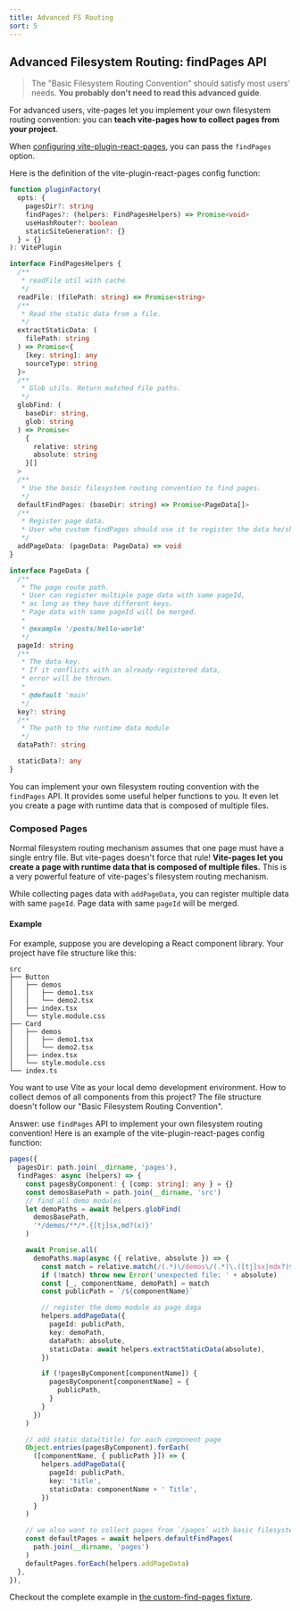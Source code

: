```yaml
---
title: Advanced FS Routing
sort: 5
---
```


## Advanced Filesystem Routing: findPages API

> The "Basic Filesystem Routing Convention" should satisfy most users' needs. **You probably don't need to read this advanced guide**.

For advanced users, vite-pages let you implement your own filesystem routing convention: you can **teach vite-pages how to collect pages from your project**.

When [configuring vite-plugin-react-pages](https://github.com/vitejs/vite-plugin-react-pages/blob/master/fixtures/custom-find-pages/vite.demos.ts), you can pass the `findPages` option.

Here is the definition of the vite-plugin-react-pages config function:

```ts
function pluginFactory(
  opts: {
    pagesDir?: string
    findPages?: (helpers: FindPagesHelpers) => Promise<void>
    useHashRouter?: boolean
    staticSiteGeneration?: {}
  } = {}
): VitePlugin

interface FindPagesHelpers {
  /**
   * readFile util with cache
   */
  readFile: (filePath: string) => Promise<string>
  /**
   * Read the static data from a file.
   */
  extractStaticData: (
    filePath: string
  ) => Promise<{
    [key: string]: any
    sourceType: string
  }>
  /**
   * Glob utils. Return matched file paths.
   */
  globFind: (
    baseDir: string,
    glob: string
  ) => Promise<
    {
      relative: string
      absolute: string
    }[]
  >
  /**
   * Use the basic filesystem routing convention to find pages.
   */
  defaultFindPages: (baseDir: string) => Promise<PageData[]>
  /**
   * Register page data.
   * User who custom findPages should use it to register the data he/she finds.
   */
  addPageData: (pageData: PageData) => void
}

interface PageData {
  /**
   * The page route path.
   * User can register multiple page data with same pageId,
   * as long as they have different keys.
   * Page data with same pageId will be merged.
   *
   * @example '/posts/hello-world'
   */
  pageId: string
  /**
   * The data key.
   * If it conflicts with an already-registered data,
   * error will be thrown.
   *
   * @default 'main'
   */
  key?: string
  /**
   * The path to the runtime data module
   */
  dataPath?: string

  staticData?: any
}
```

You can implement your own filesystem routing convention with the `findPages` API. It provides some useful helper functions to you. It even let you create a page with runtime data that is composed of multiple files.

### Composed Pages

Normal filesystem routing mechanism assumes that one page must have a single entry file. But vite-pages doesn't force that rule! **Vite-pages let you create a page with runtime data that is composed of multiple files.** This is a very powerful feature of vite-pages's filesystem routing mechanism.

While collecting pages data with `addPageData`, you can register multiple data with same `pageId`. Page data with same `pageId` will be merged.

#### Example

For example, suppose you are developing a React component library. Your project have file structure like this:

```text
src
├── Button
│   ├── demos
│   │   ├── demo1.tsx
│   │   └── demo2.tsx
│   ├── index.tsx
│   └── style.module.css
├── Card
│   ├── demos
│   │   ├── demo1.tsx
│   │   └── demo2.tsx
│   ├── index.tsx
│   └── style.module.css
└── index.ts
```

You want to use Vite as your local demo development environment. How to collect demos of all components from this project? The file structure doesn't follow our "Basic Filesystem Routing Convention".

Answer: use `findPages` API to implement your own filesystem routing convention! Here is an example of the vite-plugin-react-pages config function:

```ts
pages({
  pagesDir: path.join(__dirname, 'pages'),
  findPages: async (helpers) => {
    const pagesByComponent: { [comp: string]: any } = {}
    const demosBasePath = path.join(__dirname, 'src')
    // find all demo modules
    let demoPaths = await helpers.globFind(
      demosBasePath,
      '*/demos/**/*.{[tj]sx,md?(x)}'
    )

    await Promise.all(
      demoPaths.map(async ({ relative, absolute }) => {
        const match = relative.match(/(.*)\/demos\/(.*)\.([tj]sx|mdx?)$/)
        if (!match) throw new Error('unexpected file: ' + absolute)
        const [_, componentName, demoPath] = match
        const publicPath = `/${componentName}`

        // register the demo module as page daga
        helpers.addPageData({
          pageId: publicPath,
          key: demoPath,
          dataPath: absolute,
          staticData: await helpers.extractStaticData(absolute),
        })

        if (!pagesByComponent[componentName]) {
          pagesByComponent[componentName] = {
            publicPath,
          }
        }
      })
    )

    // add static data(title) for each component page
    Object.entries(pagesByComponent).forEach(
      ([componentName, { publicPath }]) => {
        helpers.addPageData({
          pageId: publicPath,
          key: 'title',
          staticData: componentName + ' Title',
        })
      }
    )

    // we also want to collect pages from `/pages` with basic filesystem routing convention
    const defaultPages = await helpers.defaultFindPages(
      path.join(__dirname, 'pages')
    )
    defaultPages.forEach(helpers.addPageData)
  },
}),
```

Checkout the complete example in [the custom-find-pages fixture](https://github.com/vitejs/vite-plugin-react-pages/tree/master/fixtures/custom-find-pages).
